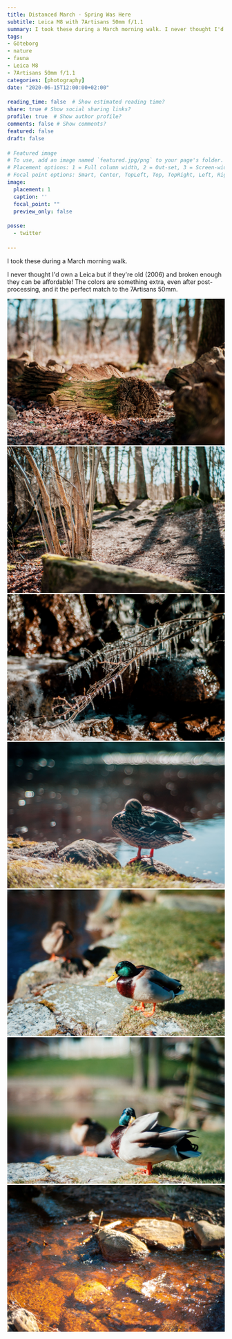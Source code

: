 ```yaml
---
title: Distanced March - Spring Was Here
subtitle: Leica M8 with 7Artisans 50mm f/1.1
summary: I took these during a March morning walk. I never thought I'd own a Leica but if they're old (2006) and broken enough they can be affordable! The colors are something extra and it's the perfect match to the 7Artisans 50mm
tags:
- Göteborg
- nature
- fauna
- Leica M8
- 7Artisans 50mm f/1.1
categories: [photography]
date: "2020-06-15T12:00:00+02:00"

reading_time: false  # Show estimated reading time?
share: true # Show social sharing links?
profile: true  # Show author profile?
comments: false # Show comments?
featured: false
draft: false

# Featured image
# To use, add an image named `featured.jpg/png` to your page's folder.
# Placement options: 1 = Full column width, 2 = Out-set, 3 = Screen-width
# Focal point options: Smart, Center, TopLeft, Top, TopRight, Left, Right, BottomLeft, Bottom, BottomRight
image:
  placement: 1
  caption: ''
  focal_point: ""
  preview_only: false

posse:
  - twitter

---
```


I took these during a March morning walk.

I never thought I'd own a Leica but if they're old (2006) and broken enough they can be affordable! The colors are something extra, even after post-processing, and it the perfect match to the 7Artisans 50mm. 


![](march-spring-was-here2.jpg)
![](march-spring-was-here3.jpg)
![](march-spring-was-here4.jpg)
![](march-spring-was-here5.jpg)
![](march-spring-was-here6.jpg)
![](march-spring-was-here7.jpg)
![](march-spring-was-here8.jpg)